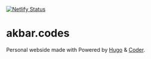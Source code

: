 [![Netlify Status](https://api.netlify.com/api/v1/badges/b7eb41cf-4f12-43ef-bcbf-14efcb013a50/deploy-status)](https://app.netlify.com/sites/akbar-codes/deploys)

# akbar.codes
Personal webside made with Powered by [Hugo](https://gohugo.io/) & [Coder](https://github.com/luizdepra/hugo-coder/).
